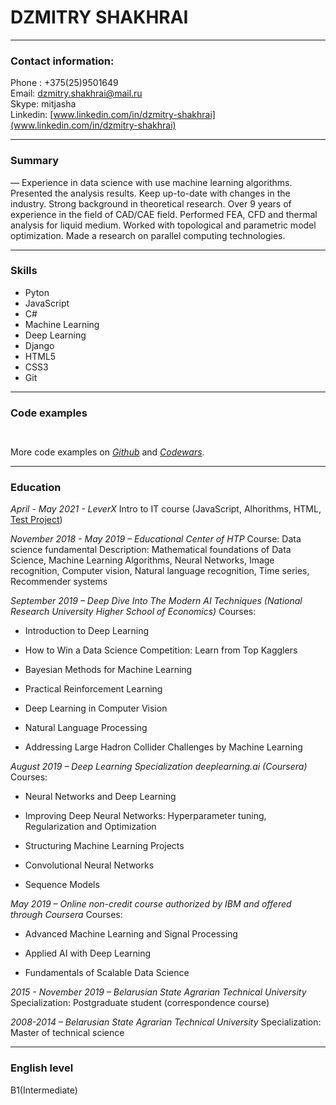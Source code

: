 # DZMITRY SHAKHRAI
***
### Contact information:
Phone : +375(25)9501649\
Email: dzmitry.shakhrai@mail.ru\
Skype: mitjasha\
Linkedin: [www.linkedin.com/in/dzmitry-shakhrai](www.linkedin.com/in/dzmitry-shakhrai)
***
### Summary
— Experience in data science with use machine learning algorithms. Presented the analysis results. Keep up-to-date with changes in the industry. Strong background in theoretical research. Over 9 years of experience in the field of CAD/CAE field. Performed FEA, CFD and thermal analysis for liquid medium. Worked with topological and parametric model optimization. Made a research on parallel computing technologies.
***
### Skills
 - Pyton
 - JavaScript 
 - C#
 - Machine Learning 
 - Deep Learning
 - Django
 - HTML5
 - CSS3 
 - Git 
***
### Code examples
 ```

```
```

```
More code examples on *[Github](https://github.com/mitjasha)* and *[Codewars](https://www.codewars.com/users/mitjasha)*.
***
### Education
*April - May 2021 - LeverX*
Intro to IT course (JavaScript, Alhorithms, HTML, [Test Project](mitjasha.github.io/appfortests/))

*November 2018 - May 2019 – Educational Center of HTP*
Course: Data science fundamental Description: Mathematical foundations of Data Science, Machine Learning Algorithms, Neural Networks, Image recognition, Computer vision, Natural language recognition, Time series, Recommender systems

*September 2019 – Deep Dive Into The Modern AI Techniques (National Research University Higher School of Economics)*
Courses:

- Introduction to Deep Learning

- How to Win a Data Science Competition: Learn from Top Kagglers

- Bayesian Methods for Machine Learning

- Practical Reinforcement Learning

- Deep Learning in Computer Vision

- Natural Language Processing

- Addressing Large Hadron Collider Challenges by Machine Learning

*August 2019 – Deep Learning Specialization deeplearning.ai (Coursera)*
Courses:

- Neural Networks and Deep Learning

- Improving Deep Neural Networks: Hyperparameter tuning, Regularization and Optimization

- Structuring Machine Learning Projects

- Convolutional Neural Networks

- Sequence Models

*May 2019 – Online non-credit course authorized by IBM and offered through Coursera*
Courses:

- Advanced Machine Learning and Signal Processing

- Applied AI with Deep Learning

- Fundamentals of Scalable Data Science

*2015 - November 2019 – Belarusian State Agrarian Technical University*
Specialization: Postgraduate student (correspondence course)

*2008-2014 – Belarusian State Agrarian Technical University*
Specialization: Master of technical science    
***
### English level
B1(Intermediate)
